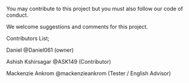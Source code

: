 You may contribute to this project but you must also follow our code of conduct.

We welcome suggestions and comments for this project.

Contributors List;

Daniel              @Daniel061 (owner)

Ashish Kshirsagar   @ASK149 (Contributor)

Mackenzie Ankrom @mackenzieankrom (Tester / English Advisor)

